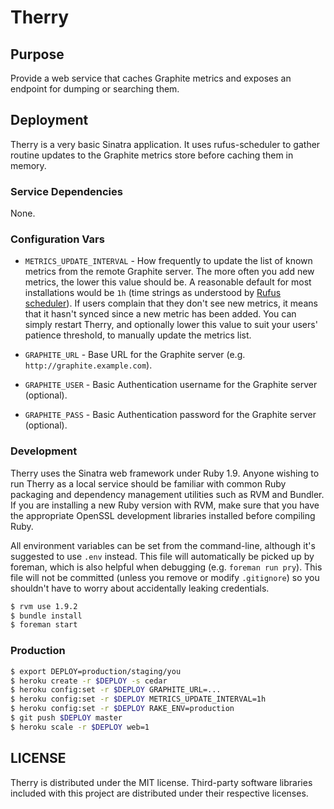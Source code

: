 # Therry

## Purpose

Provide a web service that caches Graphite metrics and exposes an endpoint for dumping or searching them.

## Deployment

Therry is a very basic Sinatra application. It uses rufus-scheduler to gather routine updates to the Graphite metrics store before caching them in memory.

### Service Dependencies

None.

### Configuration Vars

* `METRICS_UPDATE_INTERVAL` - How frequently to update the list of known metrics from the remote Graphite server. The more often you add new metrics, the lower this value should be. A reasonable default for most installations would be `1h` (time strings as understood by [Rufus scheduler](https://github.com/jmettraux/rufus-scheduler#the-time-strings-understood-by-rufus-scheduler)). If users complain that they don't see new metrics, it means that it hasn't synced since a new metric has been added. You can simply restart Therry, and optionally lower this value to suit your users' patience threshold, to manually update the metrics list.

* `GRAPHITE_URL` - Base URL for the Graphite server (e.g. `http://graphite.example.com`).

* `GRAPHITE_USER` - Basic Authentication username for the Graphite server (optional).

* `GRAPHITE_PASS` - Basic Authentication password for the Graphite server (optional).

### Development

Therry uses the Sinatra web framework under Ruby 1.9. Anyone wishing to run Therry as a local service should be familiar with common Ruby packaging and dependency management utilities such as RVM and Bundler. If you are installing a new Ruby version with RVM, make sure that you have the appropriate OpenSSL development libraries installed before compiling Ruby.

All environment variables can be set from the command-line, although it's suggested to use `.env` instead. This file will automatically be picked up by foreman, which is also helpful when debugging (e.g. `foreman run pry`). This file will not be committed (unless you remove or modify `.gitignore`) so you shouldn't have to worry about accidentally leaking credentials.

```bash
$ rvm use 1.9.2
$ bundle install
$ foreman start
```

### Production

```bash
$ export DEPLOY=production/staging/you
$ heroku create -r $DEPLOY -s cedar
$ heroku config:set -r $DEPLOY GRAPHITE_URL=...
$ heroku config:set -r $DEPLOY METRICS_UPDATE_INTERVAL=1h
$ heroku config:set -r $DEPLOY RAKE_ENV=production
$ git push $DEPLOY master
$ heroku scale -r $DEPLOY web=1
```

## LICENSE

Therry is distributed under the MIT license. Third-party software libraries included with this project are distributed under their respective licenses.
